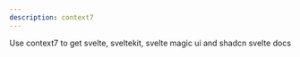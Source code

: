 ```yaml
---
description: context7
---
```


Use context7 to get svelte, sveltekit, svelte magic ui and shadcn svelte docs